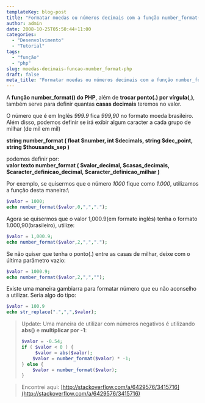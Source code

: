 ```yaml
---
templateKey: blog-post
title: "Formatar moedas ou números decimais com a função number_format() do PHP"
author: admin
date: 2008-10-25T05:50:44+11:00
categories:
  - "Desenvolvimento"
  - "Tutorial"
tags:
  - "função"
  - "php"
slug: moedas-decimais-funcao-number_format-php
draft: false
meta_title: "Formatar moedas ou números decimais com a função number_format() do PHP"
---
```


A **função number_format() do PHP**, além de **trocar ponto(.) por vírgula(,)**, também serve para definir quantas **casas decimais** teremos no valor.

O número que é em Inglês _999.9_ fica _999,90_ no formato moeda brasileiro.\
Além disso, podemos definir se irá exibir algum caracter a cada grupo de milhar (de mil em mil)

**string number\_format ( float $number, int $decimals, string $dec\_point, string $thousands\_sep )**

podemos definir por:\
**valor texto number\_format ( $valor\_decimal, $casas\_decimais, $caracter\_definicao\_decimal, $caracter\_definicao\_milhar )**


Por exemplo, se quisermos que o número _1000_ fique como _1.000_, utilizamos a função desta maneira:\
```php
$valor = 1000;
echo number_format($valor,0,",",".");
```

Agora se quisermos que o valor 1,000.9(em formato inglês) tenha o formato 1.000,90(brasileiro), utilize:
```php
$valor = 1,000.9;
echo number_format($valor,2,",",".");
```

Se não quiser que tenha o ponto(.) entre as casas de milhar, deixe com o última parâmetro vazio:
```php
$valor = 1000.9;
echo number_format($valor,2,",","");
```

Existe uma maneira gambiarra para formatar número que eu não aconselho a utilizar. Seria algo do tipo:
```php
$valor = 100.9
echo str_replace(".",",",$valor);
```

> Update: Uma maneira de utilizar com números negativos é utilizando **abs()** e **multiplicar por -1**:
>
> ```php
> $valor = -0.54;
> if ( $valor < 0 ) {
>      $valor = abs($valor);
>     $valor = number_format($valor) * -1;
> } else {
>     $valor = number_format($valor);
> }
> ```

> Encontrei aqui: [http://stackoverflow.com/a/6429576/3415716](http://stackoverflow.com/a/6429576/3415716)

